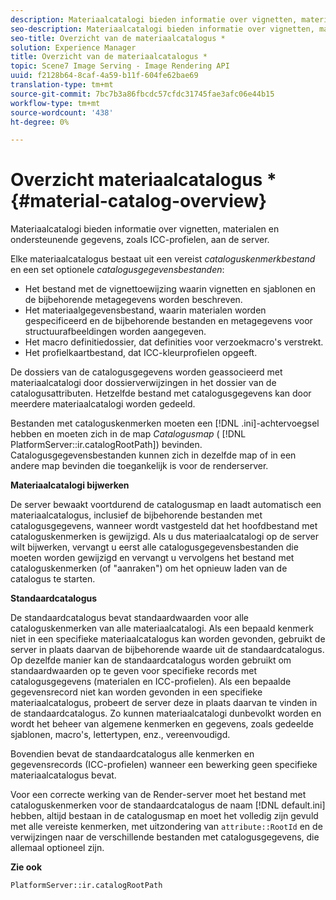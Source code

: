 ```yaml
---
description: Materiaalcatalogi bieden informatie over vignetten, materialen en ondersteunende gegevens, zoals ICC-profielen, aan de server.
seo-description: Materiaalcatalogi bieden informatie over vignetten, materialen en ondersteunende gegevens, zoals ICC-profielen, aan de server.
seo-title: Overzicht van de materiaalcatalogus *
solution: Experience Manager
title: Overzicht van de materiaalcatalogus *
topic: Scene7 Image Serving - Image Rendering API
uuid: f2128b64-8caf-4a59-b11f-604fe62bae69
translation-type: tm+mt
source-git-commit: 7bc7b3a86fbcdc57cfdc31745fae3afc06e44b15
workflow-type: tm+mt
source-wordcount: '438'
ht-degree: 0%

---
```



# Overzicht materiaalcatalogus *{#material-catalog-overview}

Materiaalcatalogi bieden informatie over vignetten, materialen en ondersteunende gegevens, zoals ICC-profielen, aan de server.

Elke materiaalcatalogus bestaat uit een vereist *cataloguskenmerkbestand* en een set optionele *catalogusgegevensbestanden*:

* Het bestand met de vignettoewijzing waarin vignetten en sjablonen en de bijbehorende metagegevens worden beschreven.
* Het materiaalgegevensbestand, waarin materialen worden gespecificeerd en de bijbehorende bestanden en metagegevens voor structuurafbeeldingen worden aangegeven.
* Het macro definitiedossier, dat definities voor verzoekmacro&#39;s verstrekt.
* Het profielkaartbestand, dat ICC-kleurprofielen opgeeft.

De dossiers van de catalogusgegevens worden geassocieerd met materiaalcatalogi door dossierverwijzingen in het dossier van de catalogusattributen. Hetzelfde bestand met catalogusgegevens kan door meerdere materiaalcatalogi worden gedeeld.

Bestanden met cataloguskenmerken moeten een [!DNL .ini]-achtervoegsel hebben en moeten zich in de map *Catalogusmap* ( [!DNL PlatformServer::ir.catalogRootPath]) bevinden. Catalogusgegevensbestanden kunnen zich in dezelfde map of in een andere map bevinden die toegankelijk is voor de renderserver.

**Materiaalcatalogi bijwerken**

De server bewaakt voortdurend de catalogusmap en laadt automatisch een materiaalcatalogus, inclusief de bijbehorende bestanden met catalogusgegevens, wanneer wordt vastgesteld dat het hoofdbestand met cataloguskenmerken is gewijzigd. Als u dus materiaalcatalogi op de server wilt bijwerken, vervangt u eerst alle catalogusgegevensbestanden die moeten worden gewijzigd en vervangt u vervolgens het bestand met cataloguskenmerken (of &quot;aanraken&quot;) om het opnieuw laden van de catalogus te starten.

**Standaardcatalogus**

De standaardcatalogus bevat standaardwaarden voor alle cataloguskenmerken van alle materiaalcatalogi. Als een bepaald kenmerk niet in een specifieke materiaalcatalogus kan worden gevonden, gebruikt de server in plaats daarvan de bijbehorende waarde uit de standaardcatalogus. Op dezelfde manier kan de standaardcatalogus worden gebruikt om standaardwaarden op te geven voor specifieke records met catalogusgegevens (materialen en ICC-profielen). Als een bepaalde gegevensrecord niet kan worden gevonden in een specifieke materiaalcatalogus, probeert de server deze in plaats daarvan te vinden in de standaardcatalogus. Zo kunnen materiaalcatalogi dunbevolkt worden en wordt het beheer van algemene kenmerken en gegevens, zoals gedeelde sjablonen, macro&#39;s, lettertypen, enz., vereenvoudigd.

Bovendien bevat de standaardcatalogus alle kenmerken en gegevensrecords (ICC-profielen) wanneer een bewerking geen specifieke materiaalcatalogus bevat.

Voor een correcte werking van de Render-server moet het bestand met cataloguskenmerken voor de standaardcatalogus de naam [!DNL default.ini] hebben, altijd bestaan in de catalogusmap en moet het volledig zijn gevuld met alle vereiste kenmerken, met uitzondering van `attribute::RootId` en de verwijzingen naar de verschillende bestanden met catalogusgegevens, die allemaal optioneel zijn.

**Zie ook**

`PlatformServer::ir.catalogRootPath`
